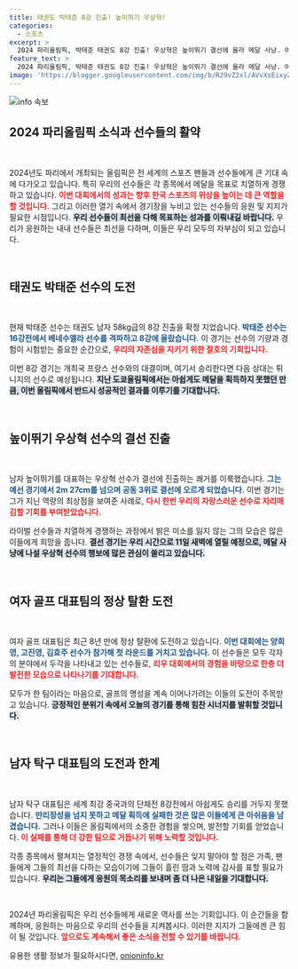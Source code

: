 ```yaml
---
title: 태권도 박태준 8강 진출! 높이뛰기 우상혁!
categories:
  - 스포츠
excerpt: >
  2024 파리올림픽, 박태준 태권도 8강 진출! 우상혁은 높이뛰기 결선에 올라 메달 사냥. 여자 골프, 8년 만의 정상 탈환을 노린다. 나아가 남자 탁구는 중국에 패배해 아쉬움이 남는다.
feature_text: >
  2024 파리올림픽, 박태준 태권도 8강 진출! 우상혁은 높이뛰기 결선에 올라 메달 사냥. 여자 골프, 8년 만의 정상 탈환을 노린다. 나아가 남자 탁구는 중국에 패배해 아쉬움이 남는다.
image: 'https://blogger.googleusercontent.com/img/b/R29vZ2xl/AVvXsEixyZcFfHzMRdzZMjFBmAUKJYCLCGyLL1o632UiGVXcaFdKo_bkvkuCioo0uUKlGfBVcT3P84aROyZIXSBEx3Aw5nCQ3pTgDom1WDC4m8eifvWiAmWEEVb4x6G_l8C0QH225ldMjyaFvpxGEBGNO37VmDTDMHGhJPq73UglMfDca1-0aw/s1600/blogspot.png'
---
```


<p><img src="https://blogger.googleusercontent.com/img/b/R29vZ2xl/AVvXsEixyZcFfHzMRdzZMjFBmAUKJYCLCGyLL1o632UiGVXcaFdKo_bkvkuCioo0uUKlGfBVcT3P84aROyZIXSBEx3Aw5nCQ3pTgDom1WDC4m8eifvWiAmWEEVb4x6G_l8C0QH225ldMjyaFvpxGEBGNO37VmDTDMHGhJPq73UglMfDca1-0aw/s1600/blogspot.png" alt="info 속보" /></p>

<h2 data-ke-size="size26">2024 파리올림픽 소식과 선수들의 활약</h2>

<p data-ke-size="size16">&nbsp;</p>

<p>2024년도 파리에서 개최되는 올림픽은 전 세계의 스포츠 팬들과 선수들에게 큰 기대 속에 다가오고 있습니다. 특히 우리의 선수들은 각 종목에서 메달을 목표로 치열하게 경쟁하고 있습니다. <b><span style="color: #ee2323;">이번 대회에서의 성과는 향후 한국 스포츠의 위상을 높이는 데 큰 역할을 할 것입니다.</span></b> 그리고 이러한 열기 속에서 경기장을 누비고 있는 선수들의 응원 및 지지가 필요한 시점입니다. <b><span style="background-color: #21538527;">우리 선수들이 최선을 다해 목표하는 성과를 이뤄내길 바랍니다.</span></b> 우리가 응원하는 내내 선수들은 최선을 다하며, 이들은 우리 모두의 자부심이 되고 있습니다. </p>

<p data-ke-size="size16">&nbsp;</p>

<h2 data-ke-size="size26">태권도 박태준 선수의 도전</h2>

<p data-ke-size="size16">&nbsp;</p>

<p>현재 박태준 선수는 태권도 남자 58kg급의 8강 진출을 확정 지었습니다. <b><span style="color: #1a5490;">박태준 선수는 16강전에서 베네수엘라 선수를 격파하고 8강에 올랐습니다.</span></b> 이 경기는 선수의 기량과 경험이 시험받는 중요한 순간으로, <b><span style="color: #ee2323;">우리의 자존심을 지키기 위한 절호의 기회입니다.</span></b></p>

<p>이번 8강 경기는 개최국 프랑스 선수와의 대결이며, 여기서 승리한다면 다음 상대는 튀니지의 선수로 예상됩니다. <b><span style="background-color: #21538527;">지난 도쿄올림픽에서는 아쉽게도 메달을 획득하지 못했던 만큼, 이번 올림픽에서 반드시 성공적인 결과를 이루기를 기대합니다.</span></b></p>

<p data-ke-size="size16">&nbsp;</p>

<h2 data-ke-size="size26">높이뛰기 우상혁 선수의 결선 진출</h2>

<p data-ke-size="size16">&nbsp;</p>

<p>남자 높이뛰기를 대표하는 우상혁 선수가 결선에 진출하는 쾌거를 이룩했습니다. <b><span style="color: #1a5490;">그는 예선 경기에서 2m 27cm를 넘으며 공동 3위로 결선에 오르게 되었습니다.</span></b> 이번 경기는 그가 지닌 역량의 최상점을 보여준 사례로, <b><span style="color: #ee2323;">다시 한번 우리의 자랑스러운 선수로 자리매김할 기회를 부여받았습니다.</span></b></p>

<p>라이벌 선수들과 치열하게 경쟁하는 과정에서 밝은 미소를 잃지 않는 그의 모습은 많은 이들에게 희망을 줍니다. <b><span style="background-color: #21538527;">결선 경기는 우리 시간으로 11일 새벽에 열릴 예정으로, 메달 사냥에 나설 우상혁 선수의 행보에 많은 관심이 쏠리고 있습니다.</span></b></p>

<p data-ke-size="size16">&nbsp;</p>

<h2 data-ke-size="size26">여자 골프 대표팀의 정상 탈환 도전</h2>

<p data-ke-size="size16">&nbsp;</p>

<p>여자 골프 대표팀은 최근 8년 만에 정상 탈환에 도전하고 있습니다. <b><span style="color: #1a5490;">이번 대회에는 양희영, 고진영, 김효주 선수가 참가해 첫 라운드를 거치고 있습니다.</span></b> 이 선수들은 모두 각자의 분야에서 두각을 나타내고 있는 선수들로, <b><span style="color: #ee2323;">리우 대회에서의 경험을 바탕으로 한층 더 발전한 모습으로 나타나기를 기대합니다.</span></b> </p>

<p>모두가 한 팀이라는 마음으로, 골프의 명성을 계속 이어나가려는 이들의 도전이 주목받고 있습니다. <b><span style="background-color: #21538527;">긍정적인 분위기 속에서 오늘의 경기를 통해 힘찬 시너지를 발휘할 것입니다.</span></b></p>

<p data-ke-size="size16">&nbsp;</p>

<h2 data-ke-size="size26">남자 탁구 대표팀의 도전과 한계</h2>

<p data-ke-size="size16">&nbsp;</p>

<p>남자 탁구 대표팀은 세계 최강 중국과의 단체전 8강전에서 아쉽게도 승리를 거두지 못했습니다. <b><span style="color: #1a5490;">만리장성을 넘지 못하고 메달 획득에 실패한 것은 많은 이들에게 큰 아쉬움을 남겼습니다.</span></b> 그러나 이들은 올림픽에서의 소중한 경험을 쌓으며, 발전할 기회를 얻었습니다. <b><span style="color: #ee2323;">이 실패를 통해 더 강한 팀으로 거듭나기 위해 노력할 것입니다.</span></b></p>

<p>각종 종목에서 펼쳐지는 열정적인 경쟁 속에서, 선수들은 잊지 말아야 할 점은 가족, 팬들에게 그들의 최선을 다하는 모습이기에 그들이 흘린 땀과 노력에 감사를 표할 필요가 있습니다. <b><span style="background-color: #21538527;">우리는 그들에게 응원의 목소리를 보내며 좀 더 나은 내일을 기대합니다.</span></b></p>

<p data-ke-size="size16">&nbsp;</p>

<p>2024년 파리올림픽은 우리 선수들에게 새로운 역사를 쓰는 기회입니다. 이 순간들을 함께하며, 응원하는 마음으로 우리의 선수들을 지켜봅시다. 이러한 지지가 그들에겐 큰 힘이 될 것입니다. <b><span style="color: #ee2323;">앞으로도 계속해서 좋은 소식을 전할 수 있기를 바랍니다.</span></b></p>
유용한 생활 정보가 필요하시다면, <a href="https://onioninfo.kr" rel="dofollow">onioninfo.kr</a>


